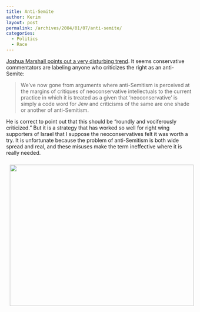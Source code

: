 ```yaml
---
title: Anti-Semite
author: Kerim
layout: post
permalink: /archives/2004/01/07/anti-semite/
categories:
  - Politics
  - Race
---
```

<a href="http://www.talkingpointsmemo.com/archives/002372.html" onclick="_gaq.push(['_trackEvent', 'outbound-article', 'http://www.talkingpointsmemo.com/archives/002372.html', 'Joshua Marshall points out a very disturbing trend']);" >Joshua Marshall points out a very disturbing trend</a>. It seems conservative commentators are labeling anyone who criticizes the right as an anti-Semite:


>   We&#8217;ve now gone from arguments where anti-Semitism is perceived at the margins of critiques of neoconservative intellectuals to the current practice in which it is treated as a given that &#8216;neoconservative&#8217; is simply a code word for Jew and criticisms of the same are one shade or another of anti-Semitism.


He is correct to point out that this should be &#8220;roundly and vociferously criticized.&#8221; But it is a strategy that has worked so well for right wing supporters of Israel that I suppose the neoconservatives felt it was worth a try. It is unfortunate because the problem of anti-Semitism is both wide spread and real, and these misuses make the term ineffective where it is really needed.

<img src="http://test.oxus.net/images/cartoon.gif" height="384" width="500" align="" border="0" hspace="10" vspace="10" />

